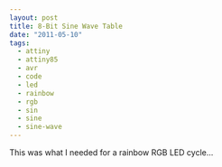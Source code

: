 ```yaml
---
layout: post
title: 8-Bit Sine Wave Table
date: "2011-05-10"
tags:
  - attiny
  - attiny85
  - avr
  - code
  - led
  - rainbow
  - rgb
  - sin
  - sine
  - sine-wave
---
```


This was what I needed for a rainbow RGB LED cycle...

<script src="https://gist.github.com/965900.js?file=sine.c"></script>
